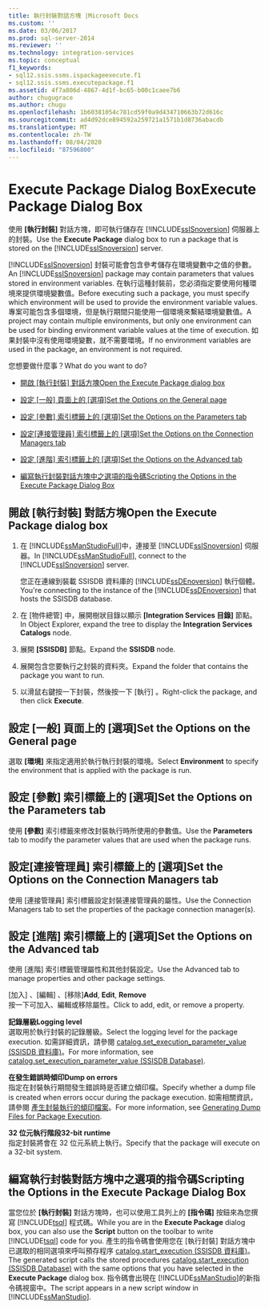 ```yaml
---
title: 執行封裝對話方塊 |Microsoft Docs
ms.custom: ''
ms.date: 03/06/2017
ms.prod: sql-server-2014
ms.reviewer: ''
ms.technology: integration-services
ms.topic: conceptual
f1_keywords:
- sql12.ssis.ssms.ispackageexecute.f1
- sql12.ssis.ssms.executepackage.f1
ms.assetid: 4f7a806d-4867-4d1f-bc65-b00c1caee7b6
author: chugugrace
ms.author: chugu
ms.openlocfilehash: 1b60381054c781cd59f0a9d434710663b72d616c
ms.sourcegitcommit: ad4d92dce894592a259721a1571b1d8736abacdb
ms.translationtype: MT
ms.contentlocale: zh-TW
ms.lasthandoff: 08/04/2020
ms.locfileid: "87596800"
---
```

# <a name="execute-package-dialog-box"></a><span data-ttu-id="0b935-102">Execute Package Dialog Box</span><span class="sxs-lookup"><span data-stu-id="0b935-102">Execute Package Dialog Box</span></span>
  <span data-ttu-id="0b935-103">使用 **[執行封裝]** 對話方塊，即可執行儲存在 [!INCLUDE[ssISnoversion](../includes/ssisnoversion-md.md)] 伺服器上的封裝。</span><span class="sxs-lookup"><span data-stu-id="0b935-103">Use the **Execute Package** dialog box to run a package that is stored on the [!INCLUDE[ssISnoversion](../includes/ssisnoversion-md.md)] server.</span></span>  
  
 <span data-ttu-id="0b935-104">[!INCLUDE[ssISnoversion](../includes/ssisnoversion-md.md)] 封裝可能會包含參考儲存在環境變數中之值的參數。</span><span class="sxs-lookup"><span data-stu-id="0b935-104">An [!INCLUDE[ssISnoversion](../includes/ssisnoversion-md.md)] package may contain parameters that values stored in environment variables.</span></span> <span data-ttu-id="0b935-105">在執行這種封裝前，您必須指定要使用何種環境來提供環境變數值。</span><span class="sxs-lookup"><span data-stu-id="0b935-105">Before executing such a package, you must specify which environment will be used to provide the environment variable values.</span></span> <span data-ttu-id="0b935-106">專案可能包含多個環境，但是執行期間只能使用一個環境來繫結環境變數值。</span><span class="sxs-lookup"><span data-stu-id="0b935-106">A project may contain multiple environments, but only one environment can be used for binding environment variable values at the time of execution.</span></span> <span data-ttu-id="0b935-107">如果封裝中沒有使用環境變數，就不需要環境。</span><span class="sxs-lookup"><span data-stu-id="0b935-107">If no environment variables are used in the package, an environment is not required.</span></span>  
  
 <span data-ttu-id="0b935-108">您想要做什麼事？</span><span class="sxs-lookup"><span data-stu-id="0b935-108">What do you want to do?</span></span>  
  
-   <span data-ttu-id="0b935-109">[開啟 [執行封裝] 對話方塊](#open_dialog)</span><span class="sxs-lookup"><span data-stu-id="0b935-109">[Open the Execute Package dialog box](#open_dialog)</span></span>  
  
-   <span data-ttu-id="0b935-110">[設定 [一般] 頁面上的 [選項]](#general)</span><span class="sxs-lookup"><span data-stu-id="0b935-110">[Set the Options on the General page](#general)</span></span>  
  
-   <span data-ttu-id="0b935-111">[設定 [參數] 索引標籤上的 [選項]](#parameters)</span><span class="sxs-lookup"><span data-stu-id="0b935-111">[Set the Options on the Parameters tab](#parameters)</span></span>  
  
-   <span data-ttu-id="0b935-112">[設定[連接管理員] 索引標籤上的 [選項]](#connection)</span><span class="sxs-lookup"><span data-stu-id="0b935-112">[Set the Options on the Connection Managers tab](#connection)</span></span>  
  
-   <span data-ttu-id="0b935-113">[設定 [進階] 索引標籤上的 [選項]](#advanced)</span><span class="sxs-lookup"><span data-stu-id="0b935-113">[Set the Options on the Advanced tab](#advanced)</span></span>  
  
-   [<span data-ttu-id="0b935-114">編寫執行封裝對話方塊中之選項的指令碼</span><span class="sxs-lookup"><span data-stu-id="0b935-114">Scripting the Options in the Execute Package Dialog Box</span></span>](#script)  
  
##  <a name="open-the-execute-package-dialog-box"></a><a name="open_dialog"></a> <span data-ttu-id="0b935-115">開啟 [執行封裝] 對話方塊</span><span class="sxs-lookup"><span data-stu-id="0b935-115">Open the Execute Package dialog box</span></span>  
  
1.  <span data-ttu-id="0b935-116">在 [!INCLUDE[ssManStudioFull](../includes/ssmanstudiofull-md.md)]中，連接至 [!INCLUDE[ssISnoversion](../includes/ssisnoversion-md.md)] 伺服器。</span><span class="sxs-lookup"><span data-stu-id="0b935-116">In [!INCLUDE[ssManStudioFull](../includes/ssmanstudiofull-md.md)], connect to the [!INCLUDE[ssISnoversion](../includes/ssisnoversion-md.md)] server.</span></span>  
  
     <span data-ttu-id="0b935-117">您正在連線到裝載 SSISDB 資料庫的 [!INCLUDE[ssDEnoversion](../includes/ssdenoversion-md.md)] 執行個體。</span><span class="sxs-lookup"><span data-stu-id="0b935-117">You're connecting to the instance of the [!INCLUDE[ssDEnoversion](../includes/ssdenoversion-md.md)] that hosts the SSISDB database.</span></span>  
  
2.  <span data-ttu-id="0b935-118">在 [物件總管] 中，展開樹狀目錄以顯示 **[Integration Services 目錄]** 節點。</span><span class="sxs-lookup"><span data-stu-id="0b935-118">In Object Explorer, expand the tree to display the **Integration Services Catalogs** node.</span></span>  
  
3.  <span data-ttu-id="0b935-119">展開 **[SSISDB]** 節點。</span><span class="sxs-lookup"><span data-stu-id="0b935-119">Expand the **SSISDB** node.</span></span>  
  
4.  <span data-ttu-id="0b935-120">展開包含您要執行之封裝的資料夾。</span><span class="sxs-lookup"><span data-stu-id="0b935-120">Expand the folder that contains the package you want to run.</span></span>  
  
5.  <span data-ttu-id="0b935-121">以滑鼠右鍵按一下封裝，然後按一下 [執行]  。</span><span class="sxs-lookup"><span data-stu-id="0b935-121">Right-click the package, and then click **Execute**.</span></span>  
  
##  <a name="set-the-options-on-the-general-page"></a><a name="general"></a> <span data-ttu-id="0b935-122">設定 [一般] 頁面上的 [選項]</span><span class="sxs-lookup"><span data-stu-id="0b935-122">Set the Options on the General page</span></span>  
 <span data-ttu-id="0b935-123">選取 **[環境]** 來指定適用於執行執行封裝的環境。</span><span class="sxs-lookup"><span data-stu-id="0b935-123">Select **Environment** to specify the environment that is applied with the package is run.</span></span>  
  
##  <a name="set-the-options-on-the-parameters-tab"></a><a name="parameters"></a> <span data-ttu-id="0b935-124">設定 [參數] 索引標籤上的 [選項]</span><span class="sxs-lookup"><span data-stu-id="0b935-124">Set the Options on the Parameters tab</span></span>  
 <span data-ttu-id="0b935-125">使用 **[參數]** 索引標籤來修改封裝執行時所使用的參數值。</span><span class="sxs-lookup"><span data-stu-id="0b935-125">Use the **Parameters** tab to modify the parameter values that are used when the package runs.</span></span>  
  
##  <a name="set-the-options-on-the-connection-managers-tab"></a><a name="connection"></a> <span data-ttu-id="0b935-126">設定[連接管理員] 索引標籤上的 [選項]</span><span class="sxs-lookup"><span data-stu-id="0b935-126">Set the Options on the Connection Managers tab</span></span>  
 <span data-ttu-id="0b935-127">使用 [連接管理員] 索引標籤設定封裝連接管理員的屬性。</span><span class="sxs-lookup"><span data-stu-id="0b935-127">Use the Connection Managers tab to set the properties of the package connection manager(s).</span></span>  
  
##  <a name="set-the-options-on-the-advanced-tab"></a><a name="advanced"></a> <span data-ttu-id="0b935-128">設定 [進階] 索引標籤上的 [選項]</span><span class="sxs-lookup"><span data-stu-id="0b935-128">Set the Options on the Advanced tab</span></span>  
 <span data-ttu-id="0b935-129">使用 [進階] 索引標籤管理屬性和其他封裝設定。</span><span class="sxs-lookup"><span data-stu-id="0b935-129">Use the Advanced tab to manage properties and other package settings.</span></span>  
  
 <span data-ttu-id="0b935-130">[加入]  、[編輯]  、[移除]</span><span class="sxs-lookup"><span data-stu-id="0b935-130">**Add**, **Edit**, **Remove**</span></span>  
 <span data-ttu-id="0b935-131">按一下可加入、編輯或移除屬性。</span><span class="sxs-lookup"><span data-stu-id="0b935-131">Click to add, edit, or remove a property.</span></span>  
  
 <span data-ttu-id="0b935-132">**記錄層級**</span><span class="sxs-lookup"><span data-stu-id="0b935-132">**Logging level**</span></span>  
 <span data-ttu-id="0b935-133">選取用於執行封裝的記錄層級。</span><span class="sxs-lookup"><span data-stu-id="0b935-133">Select the logging level for the package execution.</span></span> <span data-ttu-id="0b935-134">如需詳細資訊，請參閱 [catalog.set_execution_parameter_value &#40;SSISDB 資料庫&#41;](/sql/integration-services/system-stored-procedures/catalog-set-execution-parameter-value-ssisdb-database)。</span><span class="sxs-lookup"><span data-stu-id="0b935-134">For more information, see [catalog.set_execution_parameter_value &#40;SSISDB Database&#41;](/sql/integration-services/system-stored-procedures/catalog-set-execution-parameter-value-ssisdb-database).</span></span>  
  
 <span data-ttu-id="0b935-135">**在發生錯誤時傾印**</span><span class="sxs-lookup"><span data-stu-id="0b935-135">**Dump on errors**</span></span>  
 <span data-ttu-id="0b935-136">指定在封裝執行期間發生錯誤時是否建立傾印檔。</span><span class="sxs-lookup"><span data-stu-id="0b935-136">Specify whether a dump file is created when errors occur during the package execution.</span></span> <span data-ttu-id="0b935-137">如需相關資訊，請參閱 [產生封裝執行的傾印檔案](troubleshooting/generating-dump-files-for-package-execution.md)。</span><span class="sxs-lookup"><span data-stu-id="0b935-137">For more information, see [Generating Dump Files for Package Execution](troubleshooting/generating-dump-files-for-package-execution.md).</span></span>  
  
 <span data-ttu-id="0b935-138">**32 位元執行階段**</span><span class="sxs-lookup"><span data-stu-id="0b935-138">**32-bit runtime**</span></span>  
 <span data-ttu-id="0b935-139">指定封裝將會在 32 位元系統上執行。</span><span class="sxs-lookup"><span data-stu-id="0b935-139">Specify that the package will execute on a 32-bit system.</span></span>  
  
##  <a name="scripting-the-options-in-the-execute-package-dialog-box"></a><a name="script"></a> <span data-ttu-id="0b935-140">編寫執行封裝對話方塊中之選項的指令碼</span><span class="sxs-lookup"><span data-stu-id="0b935-140">Scripting the Options in the Execute Package Dialog Box</span></span>  
 <span data-ttu-id="0b935-141">當您位於 **[執行封裝]** 對話方塊時，也可以使用工具列上的 **[指令碼]** 按鈕來為您撰寫 [!INCLUDE[tsql](../includes/tsql-md.md)] 程式碼。</span><span class="sxs-lookup"><span data-stu-id="0b935-141">While you are in the **Execute Package** dialog box, you can also use the **Script** button on the toolbar to write [!INCLUDE[tsql](../includes/tsql-md.md)] code for you.</span></span> <span data-ttu-id="0b935-142">產生的指令碼會使用您在 [執行封裝]  對話方塊中已選取的相同選項來呼叫預存程序 [catalog.start_execution &#40;SSISDB 資料庫&#41;](/sql/integration-services/system-stored-procedures/catalog-start-execution-ssisdb-database)。</span><span class="sxs-lookup"><span data-stu-id="0b935-142">The generated script calls the stored procedures [catalog.start_execution &#40;SSISDB Database&#41;](/sql/integration-services/system-stored-procedures/catalog-start-execution-ssisdb-database) with the same options that you have selected in the **Execute Package** dialog box.</span></span> <span data-ttu-id="0b935-143">指令碼會出現在 [!INCLUDE[ssManStudio](../includes/ssmanstudio-md.md)]的新指令碼視窗中。</span><span class="sxs-lookup"><span data-stu-id="0b935-143">The script appears in a new script window in [!INCLUDE[ssManStudio](../includes/ssmanstudio-md.md)].</span></span>  
  
  
